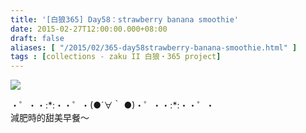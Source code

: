 ```yaml
---
title: '[白狼365] Day58：strawberry banana smoothie'
date: 2015-02-27T12:00:00.000+08:00
draft: false
aliases: [ "/2015/02/365-day58strawberry-banana-smoothie.html" ]
tags : [collections - zaku II 白狼・365 project]
---
```


[![](https://farm9.staticflickr.com/8647/15534939543_760996caf2_z.jpg)](https://farm9.staticflickr.com/8647/15534939543_760996caf2_z.jpg)

・゜・・:\*:・・゜・(●´∀｀ ●)・゜・・:\*:・・゜・  
減肥時的甜美早餐～